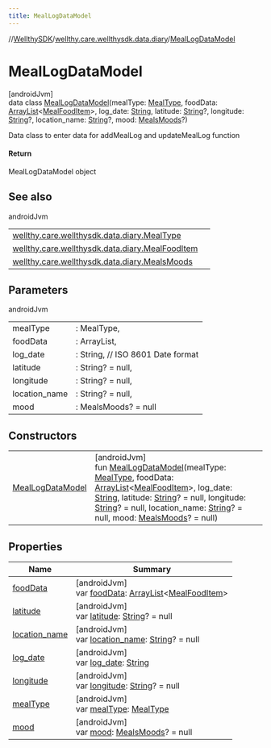 ```yaml
---
title: MealLogDataModel
---
```

//[WellthySDK](../../../index.html)/[wellthy.care.wellthysdk.data.diary](../index.html)/[MealLogDataModel](index.html)



# MealLogDataModel



[androidJvm]\
data class [MealLogDataModel](index.html)(mealType: [MealType](../-meal-type/index.html), foodData: [ArrayList](https://kotlinlang.org/api/latest/jvm/stdlib/kotlin.collections/-array-list/index.html)&lt;[MealFoodItem](../-meal-food-item/index.html)&gt;, log_date: [String](https://kotlinlang.org/api/latest/jvm/stdlib/kotlin/-string/index.html), latitude: [String](https://kotlinlang.org/api/latest/jvm/stdlib/kotlin/-string/index.html)?, longitude: [String](https://kotlinlang.org/api/latest/jvm/stdlib/kotlin/-string/index.html)?, location_name: [String](https://kotlinlang.org/api/latest/jvm/stdlib/kotlin/-string/index.html)?, mood: [MealsMoods](../-meals-moods/index.html)?)

Data class to enter data for addMealLog and updateMealLog function



#### Return



MealLogDataModel object



## See also


androidJvm

| | |
|---|---|
| [wellthy.care.wellthysdk.data.diary.MealType](../-meal-type/index.html) |  |
| [wellthy.care.wellthysdk.data.diary.MealFoodItem](../-meal-food-item/index.html) |  |
| [wellthy.care.wellthysdk.data.diary.MealsMoods](../-meals-moods/index.html) |  |



## Parameters


androidJvm

| | |
|---|---|
| mealType | : MealType, |
| foodData | : ArrayList<MealFoodItem>, |
| log_date | : String, // ISO 8601 Date format |
| latitude | : String? = null, |
| longitude | : String? = null, |
| location_name | : String? = null, |
| mood | : MealsMoods? = null |



## Constructors


| | |
|---|---|
| [MealLogDataModel](-meal-log-data-model.html) | [androidJvm]<br>fun [MealLogDataModel](-meal-log-data-model.html)(mealType: [MealType](../-meal-type/index.html), foodData: [ArrayList](https://kotlinlang.org/api/latest/jvm/stdlib/kotlin.collections/-array-list/index.html)&lt;[MealFoodItem](../-meal-food-item/index.html)&gt;, log_date: [String](https://kotlinlang.org/api/latest/jvm/stdlib/kotlin/-string/index.html), latitude: [String](https://kotlinlang.org/api/latest/jvm/stdlib/kotlin/-string/index.html)? = null, longitude: [String](https://kotlinlang.org/api/latest/jvm/stdlib/kotlin/-string/index.html)? = null, location_name: [String](https://kotlinlang.org/api/latest/jvm/stdlib/kotlin/-string/index.html)? = null, mood: [MealsMoods](../-meals-moods/index.html)? = null) |


## Properties


| Name | Summary |
|---|---|
| [foodData](food-data.html) | [androidJvm]<br>var [foodData](food-data.html): [ArrayList](https://kotlinlang.org/api/latest/jvm/stdlib/kotlin.collections/-array-list/index.html)&lt;[MealFoodItem](../-meal-food-item/index.html)&gt; |
| [latitude](latitude.html) | [androidJvm]<br>var [latitude](latitude.html): [String](https://kotlinlang.org/api/latest/jvm/stdlib/kotlin/-string/index.html)? = null |
| [location_name](location_name.html) | [androidJvm]<br>var [location_name](location_name.html): [String](https://kotlinlang.org/api/latest/jvm/stdlib/kotlin/-string/index.html)? = null |
| [log_date](log_date.html) | [androidJvm]<br>var [log_date](log_date.html): [String](https://kotlinlang.org/api/latest/jvm/stdlib/kotlin/-string/index.html) |
| [longitude](longitude.html) | [androidJvm]<br>var [longitude](longitude.html): [String](https://kotlinlang.org/api/latest/jvm/stdlib/kotlin/-string/index.html)? = null |
| [mealType](meal-type.html) | [androidJvm]<br>var [mealType](meal-type.html): [MealType](../-meal-type/index.html) |
| [mood](mood.html) | [androidJvm]<br>var [mood](mood.html): [MealsMoods](../-meals-moods/index.html)? = null |

